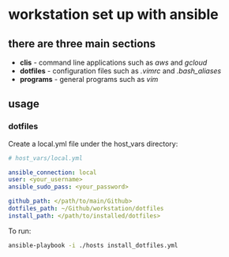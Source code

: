 # workstation set up with ansible

## there are three main sections

- __clis__ - command line applications such as *aws* and *gcloud*    
- __dotfiles__ - configuration files such as *.vimrc* and *.bash_aliases*    
- __programs__ - general programs such as *vim*   

## usage

### dotfiles

Create a local.yml file under the host_vars directory:

```yaml
# host_vars/local.yml

ansible_connection: local
user: <your_username>
ansible_sudo_pass: <your_password>

github_path: </path/to/main/Github>
dotfiles_path: ~/Github/workstation/dotfiles
install_path: </path/to/installed/dotfiles>
```

To run:

```bash
ansible-playbook -i ./hosts install_dotfiles.yml
```
